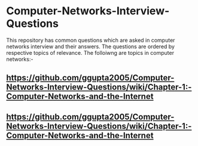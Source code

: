 # Computer-Networks-Interview-Questions
This repository has common questions which are asked in computer networks interview and their answers. The questions are ordered by respective topics of relevance. The folloiwng are topics in computer networks:-

## https://github.com/ggupta2005/Computer-Networks-Interview-Questions/wiki/Chapter-1:-Computer-Networks-and-the-Internet
## https://github.com/ggupta2005/Computer-Networks-Interview-Questions/wiki/Chapter-1:-Computer-Networks-and-the-Internet
